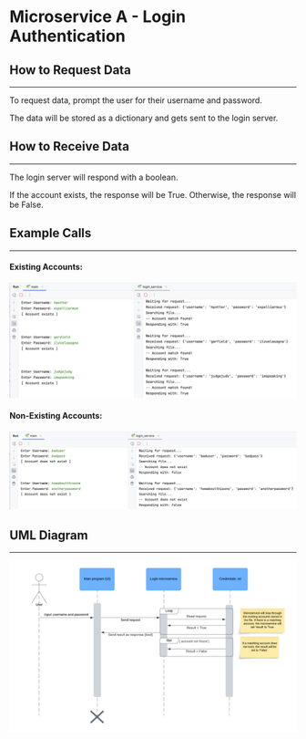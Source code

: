# Microservice A - Login Authentication

## How to Request Data
***
To request data, prompt the user for their username and password.

The data will be stored as a dictionary and gets sent to the login server.

## How to Receive Data
***
The login server will respond with a boolean.

If the account exists, the response will be True. Otherwise, the response will be False.

## Example Calls
***
#### Existing Accounts: 
<img src="Photos/existing_accounts.png" alt="drawing" width="600"/>

#### Non-Existing Accounts: 
<img src="Photos/nonexisting_accounts.png" alt="drawing" width="600"/>

## UML Diagram
***
<img src="Photos/UML_diagram.png" alt="drawing" width="600"/>